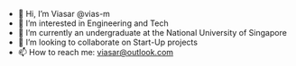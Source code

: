 - 👋 Hi, I’m Viasar @vias-m
- 👀 I’m interested in Engineering and Tech
- 🌱 I’m currently an undergraduate at the National University of Singapore
- 💞️ I’m looking to collaborate on Start-Up projects
- 📫 How to reach me: viasar@outlook.com

<!---
vias-m/vias-m is a ✨ special ✨ repository because its `README.md` (this file) appears on your GitHub profile.
You can click the Preview link to take a look at your changes.
--->
